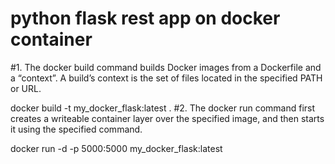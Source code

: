 # python flask rest app on docker container 

#1. The docker build command builds Docker images from a Dockerfile and a “context”. A build’s context is the set of files located in the specified PATH or URL. 

docker build -t my_docker_flask:latest .
#2. The docker run command first creates a writeable container layer over the specified image, and then starts it using the specified command.

docker run -d -p 5000:5000 my_docker_flask:latest
